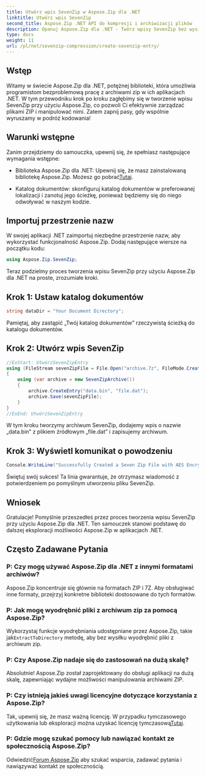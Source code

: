 ```yaml
---
title: Utwórz wpis SevenZip w Aspose.Zip dla .NET
linktitle: Utwórz wpis SevenZip
second_title: Aspose.Zip .NET API do kompresji i archiwizacji plików
description: Opanuj Aspose.Zip dla .NET - Twórz wpisy SevenZip bez wysiłku. Ulepsz swoje aplikacje .NET dzięki wydajnej manipulacji archiwami ZIP.
type: docs
weight: 11
url: /pl/net/sevenzip-compression/create-sevenzip-entry/
---
```


## Wstęp

Witamy w świecie Aspose.Zip dla .NET, potężnej biblioteki, która umożliwia programistom bezproblemową pracę z archiwami zip w ich aplikacjach .NET. W tym przewodniku krok po kroku zagłębimy się w tworzenie wpisu SevenZip przy użyciu Aspose.Zip, co pozwoli Ci efektywnie zarządzać plikami ZIP i manipulować nimi. Zatem zapnij pasy, gdy wspólnie wyruszamy w podróż kodowania!

## Warunki wstępne

Zanim przejdziemy do samouczka, upewnij się, że spełniasz następujące wymagania wstępne:

-  Biblioteka Aspose.Zip dla .NET: Upewnij się, że masz zainstalowaną bibliotekę Aspose.Zip. Możesz go pobrać[Tutaj](https://releases.aspose.com/zip/net/).

- Katalog dokumentów: skonfiguruj katalog dokumentów w preferowanej lokalizacji i zanotuj jego ścieżkę, ponieważ będziemy się do niego odwoływać w naszym kodzie.

## Importuj przestrzenie nazw

W swojej aplikacji .NET zaimportuj niezbędne przestrzenie nazw, aby wykorzystać funkcjonalność Aspose.Zip. Dodaj następujące wiersze na początku kodu:

```csharp
using Aspose.Zip.SevenZip;
```

Teraz podzielmy proces tworzenia wpisu SevenZip przy użyciu Aspose.Zip dla .NET na proste, zrozumiałe kroki.

## Krok 1: Ustaw katalog dokumentów

```csharp
string dataDir = "Your Document Directory";
```

Pamiętaj, aby zastąpić „Twój katalog dokumentów” rzeczywistą ścieżką do katalogu dokumentów.

## Krok 2: Utwórz wpis SevenZip

```csharp
//ExStart: UtwórzSevenZipEntry
using (FileStream sevenZipFile = File.Open("archive.7z", FileMode.Create))
{
    using (var archive = new SevenZipArchive())
    {
        archive.CreateEntry("data.bin", "file.dat");
        archive.Save(sevenZipFile);
    }
}
//ExEnd: UtwórzSevenZipEntry
```

W tym kroku tworzymy archiwum SevenZip, dodajemy wpis o nazwie „data.bin” z plikiem źródłowym „file.dat” i zapisujemy archiwum.

## Krok 3: Wyświetl komunikat o powodzeniu

```csharp
Console.WriteLine("Successfully Created a Seven Zip File with AES Encryption Settings");
```

Świętuj swój sukces! Ta linia gwarantuje, że otrzymasz wiadomość z potwierdzeniem po pomyślnym utworzeniu pliku SevenZip.

## Wniosek

Gratulacje! Pomyślnie przeszedłeś przez proces tworzenia wpisu SevenZip przy użyciu Aspose.Zip dla .NET. Ten samouczek stanowi podstawę do dalszej eksploracji możliwości Aspose.Zip w aplikacjach .NET.

## Często Zadawane Pytania

### P: Czy mogę używać Aspose.Zip dla .NET z innymi formatami archiwów?
Aspose.Zip koncentruje się głównie na formatach ZIP i 7Z. Aby obsługiwać inne formaty, przejrzyj konkretne biblioteki dostosowane do tych formatów.

### P: Jak mogę wyodrębnić pliki z archiwum zip za pomocą Aspose.Zip?
 Wykorzystaj funkcje wyodrębniania udostępniane przez Aspose.Zip, takie jak`ExtractToDirectory` metodę, aby bez wysiłku wyodrębnić pliki z archiwum zip.

### P: Czy Aspose.Zip nadaje się do zastosowań na dużą skalę?
Absolutnie! Aspose.Zip został zaprojektowany do obsługi aplikacji na dużą skalę, zapewniając wydajne możliwości manipulowania archiwami ZIP.

### P: Czy istnieją jakieś uwagi licencyjne dotyczące korzystania z Aspose.Zip?
 Tak, upewnij się, że masz ważną licencję. W przypadku tymczasowego użytkowania lub eksploracji można uzyskać licencję tymczasową[Tutaj](https://purchase.aspose.com/temporary-license/).

### P: Gdzie mogę szukać pomocy lub nawiązać kontakt ze społecznością Aspose.Zip?
 Odwiedzić[Forum Aspose.Zip](https://forum.aspose.com/c/zip/37) aby szukać wsparcia, zadawać pytania i nawiązywać kontakt ze społecznością.
